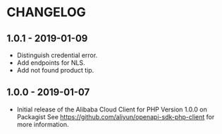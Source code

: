 # CHANGELOG

## 1.0.1 - 2019-01-09

* Distinguish credential error.
* Add endpoints for NLS.
* Add not found product tip.

## 1.0.0 - 2019-01-07

* Initial release of the Alibaba Cloud Client for PHP Version 1.0.0 on Packagist See <https://github.com/aliyun/openapi-sdk-php-client> for more information.